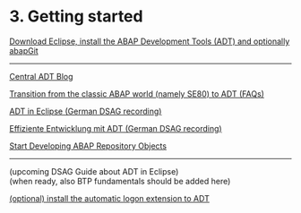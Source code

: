 # 3. Getting started

[Download Eclipse, install the ABAP Development Tools (ADT) and optionally abapGit](https://developers.sap.com/tutorials/abap-install-adt.html)

---

[Central ADT Blog](https://blogs.sap.com/2012/06/19/get-started-with-the-abap-development-tools-for-sap-netweaver/)

[Transition from the classic ABAP world (namely SE80) to ADT (FAQs)](https://blogs.sap.com/2017/02/20/new-faq-guide-for-smooth-transition-from-se80-to-abap-in-eclispe/)

[ADT in Eclipse (German DSAG recording)](https://zoom.us/rec/share/_xQQK67pflMrXdVTfb16z63yqzG8yVfhZXIHffq2S9HcYVH1gIHz5NVKmaoGJBed.yQuLMxV5_VgddRpg)

[Effiziente Entwicklung mit ADT (German DSAG recording)](https://us06web.zoom.us/rec/share/NRl8N9vyJVF3oOsiVMx9U-MDIYNLwld3w1UmifP1UWUkxaxHAfNbytxkXwSekuUm.OpXmB-E7BKAATJrR)

[Start Developing ABAP Repository Objects](https://developers.sap.com/group.abap-dev-repository-objects.html)

---

(upcoming DSAG Guide about ADT in Eclipse)\
(when ready, also BTP fundamentals should be added here)

[(optional) install the automatic logon extension to ADT](https://abapblog.com/articles/how-to/168-abap-extensions-automatic-logon)
